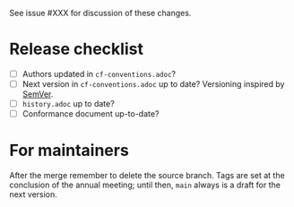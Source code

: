 See issue #XXX for discussion of these changes.

# Release checklist
- [ ] Authors updated in `cf-conventions.adoc`?
- [ ] Next version in `cf-conventions.adoc` up to date? Versioning inspired by [SemVer](https://semver.org).
- [ ] `history.adoc` up to date?
- [ ] Conformance document up-to-date?

# For maintainers
After the merge remember to delete the source branch.
Tags are set at the conclusion of the annual meeting; until then, `main` always is a draft for the next version.
